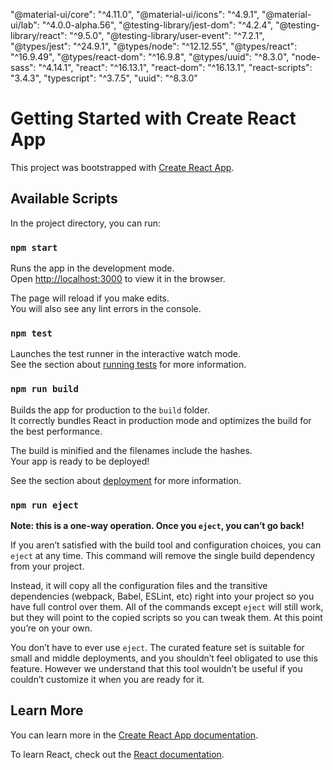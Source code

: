 
"@material-ui/core": "^4.11.0",
"@material-ui/icons": "^4.9.1",
"@material-ui/lab": "^4.0.0-alpha.56",
"@testing-library/jest-dom": "^4.2.4",
"@testing-library/react": "^9.5.0",
"@testing-library/user-event": "^7.2.1",
"@types/jest": "^24.9.1",
"@types/node": "^12.12.55",
"@types/react": "^16.9.49",
"@types/react-dom": "^16.9.8",
"@types/uuid": "^8.3.0",
"node-sass": "^4.14.1",
"react": "^16.13.1",
"react-dom": "^16.13.1",
"react-scripts": "3.4.3",
"typescript": "^3.7.5",
"uuid": "^8.3.0"
# Getting Started with Create React App

This project was bootstrapped with [Create React App](https://github.com/facebook/create-react-app).

## Available Scripts

In the project directory, you can run:

### `npm start`

Runs the app in the development mode.\
Open [http://localhost:3000](http://localhost:3000) to view it in the browser.

The page will reload if you make edits.\
You will also see any lint errors in the console.

### `npm test`

Launches the test runner in the interactive watch mode.\
See the section about [running tests](https://facebook.github.io/create-react-app/docs/running-tests) for more information.

### `npm run build`

Builds the app for production to the `build` folder.\
It correctly bundles React in production mode and optimizes the build for the best performance.

The build is minified and the filenames include the hashes.\
Your app is ready to be deployed!

See the section about [deployment](https://facebook.github.io/create-react-app/docs/deployment) for more information.

### `npm run eject`

**Note: this is a one-way operation. Once you `eject`, you can’t go back!**

If you aren’t satisfied with the build tool and configuration choices, you can `eject` at any time. This command will remove the single build dependency from your project.

Instead, it will copy all the configuration files and the transitive dependencies (webpack, Babel, ESLint, etc) right into your project so you have full control over them. All of the commands except `eject` will still work, but they will point to the copied scripts so you can tweak them. At this point you’re on your own.

You don’t have to ever use `eject`. The curated feature set is suitable for small and middle deployments, and you shouldn’t feel obligated to use this feature. However we understand that this tool wouldn’t be useful if you couldn’t customize it when you are ready for it.

## Learn More

You can learn more in the [Create React App documentation](https://facebook.github.io/create-react-app/docs/getting-started).

To learn React, check out the [React documentation](https://reactjs.org/).
